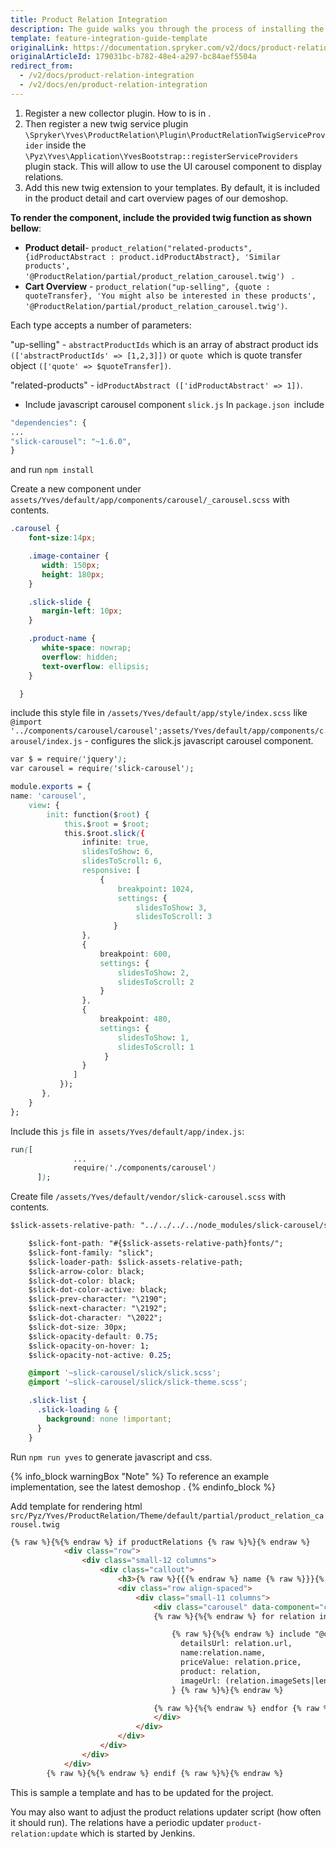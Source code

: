 ```yaml
---
title: Product Relation Integration
description: The guide walks you through the process of installing the Product Relation feature in your project.
template: feature-integration-guide-template
originalLink: https://documentation.spryker.com/v2/docs/product-relation-integration
originalArticleId: 179031bc-b782-48e4-a297-bc84aef5504a
redirect_from:
  - /v2/docs/product-relation-integration
  - /v2/docs/en/product-relation-integration
---
```



1. Register a new collector plugin. How to is in .
2. Then register a new twig service plugin 
`\Spryker\Yves\ProductRelation\Plugin\ProductRelationTwigServiceProvider` inside the `\Pyz\Yves\Application\YvesBootstrap::registerServiceProviders` plugin stack. This will allow to use the UI carousel component to display relations.
3. Add this new twig extension to your templates. By default, it is included in the product detail and cart overview pages of our demoshop.

**To render the component, include the provided twig function as shown bellow**:

* **Product detail**- `product_relation("related-products", {idProductAbstract : product.idProductAbstract}, 'Similar products', '@ProductRelation/partial/product_relation_carousel.twig') ` .
* **Cart Overview** - `product_relation("up-selling", {quote : quoteTransfer}, 'You might also be interested in these products', '@ProductRelation/partial/product_relation_carousel.twig')`.

Each type accepts a number of parameters:

"up-selling" - `abstractProductIds` which is an array of abstract product ids `(['abstractProductIds' => [1,2,3]])` or `quote `which is quote transfer object `(['quote' => $quoteTransfer])`.

"related-products" - i`dProductAbstract (['idProductAbstract' => 1])`.

* Include javascript carousel component `slick.js` In `package.json `include

```php
"dependencies": {
...
"slick-carousel": "~1.6.0",
} 
```

and run `npm install`

Create a new component under `assets/Yves/default/app/components/carousel/_carousel.scss` with contents.

```css
.carousel {
    font-size:14px;

    .image-container {
       width: 150px;
       height: 180px;
    }

    .slick-slide {
       margin-left: 10px;
    }

    .product-name {
       white-space: nowrap;
       overflow: hidden;
       text-overflow: ellipsis;
    }

  } 
  ```
  
include this style file in `/assets/Yves/default/app/style/index.scss` like `@import '../components/carousel/carousel';assets/Yves/default/app/components/carousel/index.js` - configures the slick.js javascript carousel component.

```css
var $ = require('jquery');
var carousel = require('slick-carousel');

module.exports = {
name: 'carousel',
	view: {
    	init: function($root) {
        	this.$root = $root;
        	this.$root.slick({
           		infinite: true,
                slidesToShow: 6,
                slidesToScroll: 6,
                responsive: [
              		{
                   		breakpoint: 1024,
                       	settings: {
                        	slidesToShow: 3,
                       		slidesToScroll: 3
                       }
                },
                {
                	breakpoint: 600,
                	settings: {
                    	slidesToShow: 2,
                    	slidesToScroll: 2
                  	}
               	},
               	{
                   	breakpoint: 480,
                   	settings: {
                    	slidesToShow: 1,
                     	slidesToScroll: 1
                     }
                }
              ]
           });
       },
    }
}; 

```

Include this `js` file in` assets/Yves/default/app/index.js`:

```css      
run([
              ...
              require('./components/carousel')
      ]);
```

Create file `/assets/Yves/default/vendor/slick-carousel.scss` with contents.

```css
$slick-assets-relative-path: "../../../../node_modules/slick-carousel/slick/";

    $slick-font-path: "#{$slick-assets-relative-path}fonts/";
    $slick-font-family: "slick";
    $slick-loader-path: $slick-assets-relative-path;
    $slick-arrow-color: black;
    $slick-dot-color: black;
    $slick-dot-color-active: black;
    $slick-prev-character: "\2190";
    $slick-next-character: "\2192";
    $slick-dot-character: "\2022";
    $slick-dot-size: 30px;
    $slick-opacity-default: 0.75;
    $slick-opacity-on-hover: 1;
    $slick-opacity-not-active: 0.25;

    @import '~slick-carousel/slick/slick.scss';
    @import '~slick-carousel/slick/slick-theme.scss';

    .slick-list {
      .slick-loading & {
        background: none !important;
      }
    }
  ```
    
 Run `npm run yves` to generate javascript and css. 

{% info_block warningBox "Note" %}
To reference an example implementation, see the latest demoshop .
{% endinfo_block %}

Add template for rendering html `src/Pyz/Yves/ProductRelation/Theme/default/partial/product_relation_carousel.twig`

```html
{% raw %}{%{% endraw %} if productRelations {% raw %}%}{% endraw %}
            <div class="row">
                <div class="small-12 columns">
                    <div class="callout">
                        <h3>{% raw %}{{{% endraw %} name {% raw %}}}{% endraw %}</h3>
                        <div class="row align-spaced">
                            <div class="small-11 columns">
                                <div class="carousel" data-component="carousel">
                                {% raw %}{%{% endraw %} for relation in productRelations {% raw %}%}{% endraw %}

                                    {% raw %}{%{% endraw %} include "@catalog/catalog/partials/product.twig" with {
                                      detailsUrl: relation.url,
                                      name:relation.name,
                                      priceValue: relation.price,
                                      product: relation,
                                      imageUrl: (relation.imageSets|length ? relation.imageSets.default[0].externalUrlSmall : '')
                                    } {% raw %}%}{% endraw %}

                                {% raw %}{%{% endraw %} endfor {% raw %}%}{% endraw %}
                                </div>
                            </div>
                        </div>
                    </div>
                </div>
            </div>
        {% raw %}{%{% endraw %} endif {% raw %}%}{% endraw %}
 ```
This is sample a template and has to be updated for the project.

You may also want to adjust the product relations updater script (how often it should run). The relations have a periodic updater `product-relation:update` which is started by Jenkins.

